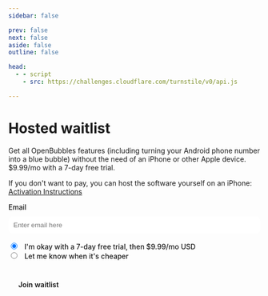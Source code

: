```yaml
---
sidebar: false

prev: false
next: false
aside: false
outline: false

head:
  - - script
    - src: https://challenges.cloudflare.com/turnstile/v0/api.js

---
```


<script setup>
    import { ref, onMounted } from 'vue'
    import { useRouter } from 'vitepress'

    onMounted(async () => {
        const res = await fetch('https://hw.openbubbles.app/status');
        if ((await res.json()).available) {
            useRouter().go("/quickstart.html#hosted-monthly-subscription")
        }
    })
</script>

# Hosted waitlist

Get all OpenBubbles features (including turning your Android phone number into a blue bubble) without the need of an iPhone or other Apple device. $9.99/mo with a 7-day free trial.

If you don't want to pay, you can host the software yourself on an iPhone: [Activation Instructions](https://openbubbles.app/quickstart.html#activate-openbubbles)

<style>
    label {
        font-weight: 500;
    }
    #badprice:checked ~ #price {
        display: block !important;
    }
    .myinput {
        padding: 10px;
        border: solid 1px var(--vp-button-alt-bg);
        border-radius: 10px;
        width: 100%;
        margin-top: 10px;
        margin-bottom: 15px;
    }
    input[type=radio] {
        margin-right: 10px;
    }
    input[type=submit] {
        padding: 0 20px;
        line-height: 38px;
        border: none;
        border-radius: 20px;
        font-size: 14px;
        font-weight: 600;
        background-color: var(--vp-button-brand-bg);
        color: var(--vp-button-brand-text);
        cursor: pointer;
        margin-top: 15px;
        font-family: Inter, ui-sans-serif, system-ui, sans-serif, "Apple Color Emoji", "Segoe UI Emoji", "Segoe UI Symbol", "Noto Color Emoji";
    }
</style>

<form action="https://hw.openbubbles.app/waitlist" method="POST">
<label for="emailimp">Email</label>
<input type="email" name="email" id="emailimp" placeholder="Enter email here" class="myinput" required/><br>

<input type="radio" id="priceokay" name="price_okay" value="okay" checked>
<label for="priceokay">I'm okay with a 7-day free trial, then $9.99/mo USD</label><br>
<input type="radio" id="badprice" name="price_okay" value="none">
<label for="badprice">Let me know when it's cheaper</label><br>

<input type="number" name="price" id="price" style="display: none;"  class="myinput" placeholder="Preferred price ($USD)" min="3">

<div style="margin-top: 15px" class="cf-turnstile" data-sitekey="0x4AAAAAABB_VM-Rvy-vlB1W"></div>

<input type="submit" value="Join waitlist">
</form>